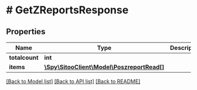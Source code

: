 # # GetZReportsResponse

## Properties

Name | Type | Description | Notes
------------ | ------------- | ------------- | -------------
**totalcount** | **int** |  |
**items** | [**\Spy\SitooClient\Model\PoszreportRead[]**](PoszreportRead.md) |  |

[[Back to Model list]](../../README.md#models) [[Back to API list]](../../README.md#endpoints) [[Back to README]](../../README.md)
